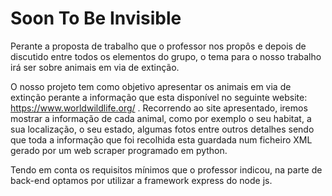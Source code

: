 # Soon To Be Invisible
Perante a proposta de trabalho que o professor nos propôs e depois de discutido entre todos os elementos do grupo, o tema para o nosso trabalho irá ser sobre animais em via de extinção.

 O nosso projeto tem como objetivo apresentar os animais em via de extinção perante a informação que esta disponível no seguinte website: https://www.worldwildlife.org/ . Recorrendo ao site apresentado, iremos mostrar a informação de cada animal, como por exemplo o seu habitat, a sua localização, o seu estado, algumas fotos entre outros detalhes sendo que toda a informação que foi recolhida esta guardada num ficheiro XML gerado por um web scraper programado em python.
 
 Tendo em conta os requisitos mínimos que o professor indicou, na parte de back-end optamos por utilizar a framework express do node js.